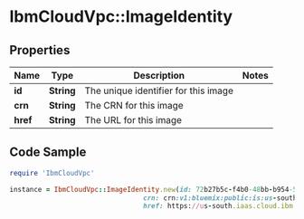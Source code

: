 # IbmCloudVpc::ImageIdentity

## Properties

Name | Type | Description | Notes
------------ | ------------- | ------------- | -------------
**id** | **String** | The unique identifier for this image | 
**crn** | **String** | The CRN for this image | 
**href** | **String** | The URL for this image | 

## Code Sample

```ruby
require 'IbmCloudVpc'

instance = IbmCloudVpc::ImageIdentity.new(id: 72b27b5c-f4b0-48bb-b954-5becc7c1dcb8,
                                 crn: crn:v1:bluemix:public:is:us-south:a/123456::image:72b27b5c-f4b0-48bb-b954-5becc7c1dcb8,
                                 href: https://us-south.iaas.cloud.ibm.com/v1/images/72b27b5c-f4b0-48bb-b954-5becc7c1dcb8)
```


